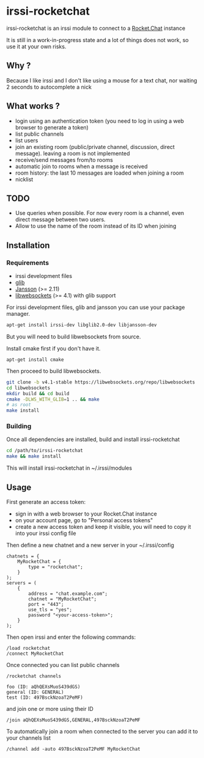 # irssi-rocketchat

irssi-rocketchat is an irssi module to connect to a [Rocket.Chat] instance

It is still in a work-in-progress state and a lot of things does not work, so
use it at your own risks.

## Why ?

Because I like irssi and I don't like using a mouse for a text chat, nor
waiting 2 seconds to autocomplete a nick

## What works ?

* login using an authentication token (you need to log in using a web browser
  to generate a token)
* list public channels
* list users
* join an existing room (public/private channel, discussion, direct message).
  leaving a room is not implemented
* receive/send messages from/to rooms
* automatic join to rooms when a message is received
* room history: the last 10 messages are loaded when joining a room
* nicklist

## TODO

* Use queries when possible. For now every room is a channel, even direct message between two users.
* Allow to use the name of the room instead of its ID when joining

## Installation

### Requirements

* irssi development files
* [glib](https://developer.gnome.org/glib/)
* [Jansson](https://digip.org/jansson/) (>= 2.11)
* [libwebsockets](https://libwebsockets.org/) (>= 4.1) with glib support

For irssi development files, glib and jansson you can use your package manager.

```sh
apt-get install irssi-dev libglib2.0-dev libjansson-dev
```

But you will need to build libwebsockets from source.

Install cmake first if you don't have it.
```
apt-get install cmake
```

Then proceed to build libwebsockets.

```sh
git clone -b v4.1-stable https://libwebsockets.org/repo/libwebsockets
cd libwebsockets
mkdir build && cd build
cmake -DLWS_WITH_GLIB=1 .. && make
# as root
make install
```

### Building

Once all dependencies are installed, build and install irssi-rocketchat

```sh
cd /path/to/irssi-rocketchat
make && make install
```

This will install irssi-rocketchat in ~/.irssi/modules

## Usage

First generate an access token:

* sign in with a web browser to your Rocket.Chat instance
* on your account page, go to "Personal access tokens"
* create a new access token and keep it visible, you will need to copy it into
  your irssi config file

Then define a new chatnet and a new server in your ~/.irssi/config

```
chatnets = {
    MyRocketChat = {
        type = "rocketchat";
    }
);
servers = (
    {
        address = "chat.example.com";
        chatnet = "MyRocketChat";
        port = "443";
        use_tls = "yes";
        password "<your-access-token>";
    }
);
```

Then open irssi and enter the following commands:

```
/load rocketchat
/connect MyRocketChat
```

Once connected you can list public channels

```
/rocketchat channels
```

```
foo (ID: aQhQEXsMuoS439dGS)
general (ID: GENERAL)
test (ID: 497BsckNzoaT2PeMF)
```

and join one or more using their ID

```
/join aQhQEXsMuoS439dGS,GENERAL,497BsckNzoaT2PeMF
```

To automatically join a room when connected to the server you can add it to
your channels list

```
/channel add -auto 497BsckNzoaT2PeMF MyRocketChat
```

[Rocket.Chat]: https://rocket.chat/
